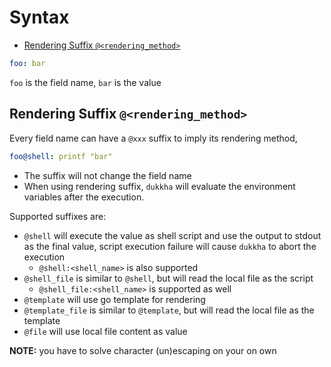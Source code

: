 # Syntax

- [Rendering Suffix `@<rendering_method>`](#rendering-suffix-rendering_method)

```yaml
foo: bar
```

`foo` is the field name, `bar` is the value

## Rendering Suffix `@<rendering_method>`

Every field name can have a `@xxx` suffix to imply its rendering method,

```yaml
foo@shell: printf "bar"
```

- The suffix will not change the field name
- When using rendering suffix, `dukkha` will evaluate the environment variables after the execution.

Supported suffixes are:

- `@shell` will execute the value as shell script and use the output to stdout as the final value, script execution failure will cause `dukkha` to abort the execution
  - `@shell:<shell_name>` is also supported
- `@shell_file` is similar to `@shell`, but will read the local file as the script
  - `@shell_file:<shell_name>` is supported as well
- `@template` will use go template for rendering
- `@template_file` is similar to `@template`, but will read the local file as the template
- `@file` will use local file content as value

__NOTE:__ you have to solve character (un)escaping on your on own
